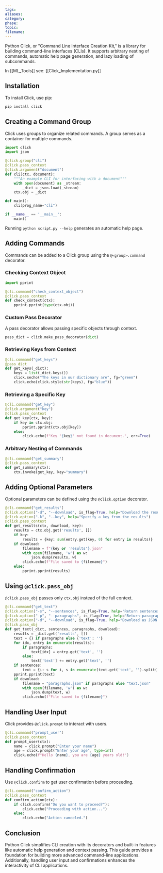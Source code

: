 ```yaml
---
tags: 
aliases: 
category: 
phase: 
topic: 
filename:
---
```

Python Click, or "Command Line Interface Creation Kit," is a library for building command-line interfaces (CLIs). It supports arbitrary nesting of commands, automatic help page generation, and lazy loading of subcommands. 

In [[ML_Tools]] see: [[Click_Implementation.py]]
## Installation

To install Click, use pip:

```sh
pip install click
```

## Creating a Command Group

Click uses groups to organize related commands. A group serves as a container for multiple commands.

```python
import click
import json

@click.group("cli")
@click.pass_context
@click.argument("document")
def cli(ctx, document):
    """An example CLI for interfacing with a document"""
    with open(document) as _stream:
        _dict = json.load(_stream)
    ctx.obj = _dict

def main():
    cli(prog_name="cli")

if __name__ == '__main__':
    main()
```

Running `python script.py --help` generates an automatic help page.

## Adding Commands

Commands can be added to a Click group using the `@<group>.command` decorator.

### Checking Context Object

```python
import pprint

@cli.command("check_context_object")
@click.pass_context
def check_context(ctx):
    pprint.pprint(type(ctx.obj))
```

### Custom Pass Decorator

A pass decorator allows passing specific objects through context.

```python
pass_dict = click.make_pass_decorator(dict)
```

### Retrieving Keys from Context

```python
@cli.command("get_keys")
@pass_dict
def get_keys(_dict):
    keys = list(_dict.keys())
    click.secho("The keys in our dictionary are", fg="green")
    click.echo(click.style(str(keys), fg="blue"))
```

### Retrieving a Specific Key

```python
@cli.command("get_key")
@click.argument("key")
@click.pass_context
def get_key(ctx, key):
    if key in ctx.obj:
        pprint.pprint(ctx.obj[key])
    else:
        click.echo(f"Key '{key}' not found in document.", err=True)
```

### Arbitrary Nesting of Commands

```python
@cli.command("get_summary")
@click.pass_context
def get_summary(ctx):
    ctx.invoke(get_key, key="summary")
```

## Adding Optional Parameters

Optional parameters can be defined using the `@click.option` decorator.

```python
@cli.command("get_results")
@click.option("-d", "--download", is_flag=True, help="Download the result to a JSON file")
@click.option("-k", "--key", help="Specify a key from the results")
@click.pass_context
def get_results(ctx, download, key):
    results = ctx.obj.get('results', [])
    if key:
        results = {key: sum(entry.get(key, 0) for entry in results)}
    if download:
        filename = f"{key or 'results'}.json"
        with open(filename, 'w') as w:
            json.dump(results, w)
        click.echo(f"File saved to {filename}")
    else:
        pprint.pprint(results)
```

## Using `@click.pass_obj`

`@click.pass_obj` passes only `ctx.obj` instead of the full context.

```python
@cli.command("get_text")
@click.option("-s", "--sentences", is_flag=True, help="Return sentences")
@click.option("-p", "--paragraphs", is_flag=True, help="Return paragraphs")
@click.option("-d", "--download", is_flag=True, help="Download as JSON file")
@click.pass_obj
def get_text(_dict, sentences, paragraphs, download):
    results = _dict.get('results', [])
    text = {} if paragraphs else {'text': ''}
    for idx, entry in enumerate(results):
        if paragraphs:
            text[idx] = entry.get('text', '')
        else:
            text['text'] += entry.get('text', '')
    if sentences:
        text = {i: s for i, s in enumerate(text.get('text', '').split('.')) if s}
    pprint.pprint(text)
    if download:
        filename = "paragraphs.json" if paragraphs else "text.json"
        with open(filename, 'w') as w:
            json.dump(text, w)
        click.echo(f"File saved to {filename}")
```

## Handling User Input

Click provides `@click.prompt` to interact with users.

```python
@cli.command("prompt_user")
@click.pass_context
def prompt_user(ctx):
    name = click.prompt("Enter your name")
    age = click.prompt("Enter your age", type=int)
    click.echo(f"Hello {name}, you are {age} years old!")
```

## Handling Confirmation

Use `@click.confirm` to get user confirmation before proceeding.

```python
@cli.command("confirm_action")
@click.pass_context
def confirm_action(ctx):
    if click.confirm("Do you want to proceed?"):
        click.echo("Proceeding with action...")
    else:
        click.echo("Action canceled.")
```

## Conclusion

Python Click simplifies CLI creation with its decorators and built-in features like automatic help generation and context passing. This guide provides a foundation for building more advanced command-line applications. Additionally, handling user input and confirmations enhances the interactivity of CLI applications.